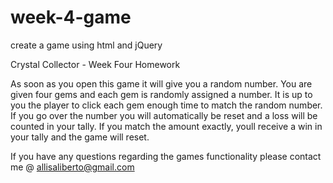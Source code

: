 # week-4-game
create a game using html and jQuery

Crystal Collector - Week Four Homework

As soon as you open this game it will give you a random number. You are given four gems and each gem is randomly assigned a number. It is up to you the player to click each gem enough time to match the random number. If you go over the number you will automatically be reset and a loss will be counted in your tally. If you match the amount exactly, youll receive a win in your tally and the game will reset.

If you have any questions regarding the games functionality please contact me @ allisaliberto@gmail.com
